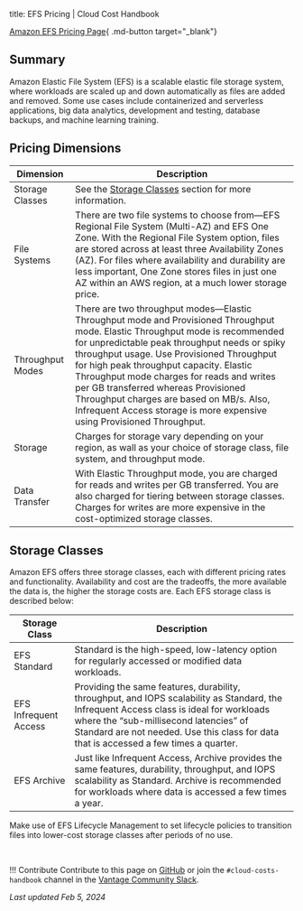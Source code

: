 title: EFS Pricing | Cloud Cost Handbook

[Amazon EFS Pricing Page](https://aws.amazon.com/efs/pricing/){ .md-button target="_blank"}

## Summary

Amazon Elastic File System (EFS) is a scalable elastic file storage system, where workloads are scaled up and down automatically as files are added and removed. Some use cases include containerized and serverless applications, big data analytics, development and testing, database backups, and machine learning training.

## Pricing Dimensions

| Dimension | Description |
|--------|--------|
|Storage Classes|See the [Storage Classes](#storage-classes) section for more information.|
|File Systems|There are two file systems to choose from—EFS Regional File System (Multi-AZ) and EFS One Zone. With the Regional File System option, files are stored across at least three Availability Zones (AZ). For files where availability and durability are less important, One Zone stores files in just one AZ within an AWS region, at a much lower storage price.|
|Throughput Modes|There are two throughput modes—Elastic Throughput mode and Provisioned Throughput mode. Elastic Throughput mode is recommended for unpredictable peak throughput needs or spiky throughput usage. Use Provisioned Throughput for high peak throughput capacity. Elastic Throughput mode charges for reads and writes per GB transferred whereas Provisioned Throughput charges are based on MB/s. Also, Infrequent Access storage is more expensive using Provisioned Throughput.|
|Storage|Charges for storage vary depending on your region, as wall as your choice of storage class, file system, and throughput mode.|
|Data Transfer|With Elastic Throughput mode, you are charged for reads and writes per GB transferred. You are also charged for tiering between storage classes. Charges for writes are more expensive in the cost-optimized storage classes.|

## Storage Classes

Amazon EFS offers three storage classes, each with different pricing rates and functionality. Availability and cost are the tradeoffs, the more available the data is, the higher the storage costs are. Each EFS storage class is described below:

| Storage Class | Description |
|------|-----|
|EFS Standard|Standard is the high-speed, low-latency option for regularly accessed or modified data workloads.|
|EFS Infrequent Access|Providing the same features, durability, throughput, and IOPS scalability as Standard, the Infrequent Access class is ideal for workloads where the “sub-millisecond latencies” of Standard are not needed. Use this class for data that is accessed a few times a quarter.|
|EFS Archive|Just like Infrequent Access, Archive provides the same features, durability, throughput, and IOPS scalability as Standard. Archive is recommended for workloads where data is accessed a few times a year.|

Make use of EFS Lifecycle Management to set lifecycle policies to transition files into lower-cost storage classes after periods of no use.

<br/>

!!! Contribute
    Contribute to this page on [GitHub](https://github.com/vantage-sh/handbook) or join the `#cloud-costs-handbook` channel in the [Vantage Community Slack](https://vantage.sh/slack).

_Last updated Feb 5, 2024_
